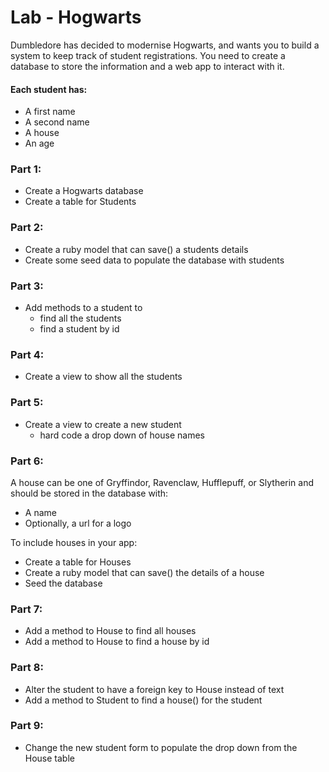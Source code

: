 # Lab - Hogwarts

Dumbledore has decided to modernise Hogwarts, and wants you to build a system to keep track of student registrations. You need to create a database to store the information and a web app to interact with it.

#### Each student has:
* A first name
* A second name
* A house
* An age

### Part 1:
 - Create a Hogwarts database
 - Create a table for Students

### Part 2:
 - Create a ruby model that can save() a students details
 - Create some seed data to populate the database with students

### Part 3:
- Add methods to a student to
  - find all the students
  - find a student by id

### Part 4:
- Create a view to show all the students

### Part 5:
- Create a view to create a new student
  - hard code a drop down of house names

### Part 6:
A house can be one of Gryffindor, Ravenclaw, Hufflepuff, or Slytherin and should be stored in the database with:
  
  - A name
  - Optionally, a url for a logo

  
To include houses in your app:
  
  - Create a table for Houses
  - Create a ruby model that can save() the details of a house
  - Seed the database

### Part 7:
  - Add a method to House to find all houses
  - Add a method to House to find a house by id

### Part 8:
  - Alter the student to have a foreign key to House instead of text
  - Add a method to Student to find a house() for the student

### Part 9:
  - Change the new student form to populate the drop down from the House table


